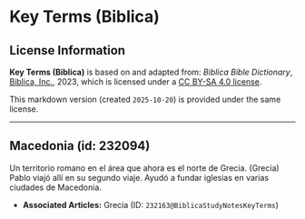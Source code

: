 # Key Terms (Biblica)

## License Information

**Key Terms (Biblica)** is based on and adapted from: _Biblica Bible Dictionary_, [Biblica, Inc.](https://www.biblica.com/), 2023, which is licensed under a [CC BY-SA 4.0 license](https://creativecommons.org/licenses/by-sa/4.0/legalcode.en).

This markdown version (created `2025-10-20`) is provided under the same license.



--------------------------------

## Macedonia (id: 232094)

Un territorio romano en el área que ahora es el norte de Grecia. (Grecia) Pablo viajó allí en su segundo viaje. Ayudó a fundar iglesias en varias ciudades de Macedonia.

* **Associated Articles:** Grecia (ID: `232163@BiblicaStudyNotesKeyTerms`)


